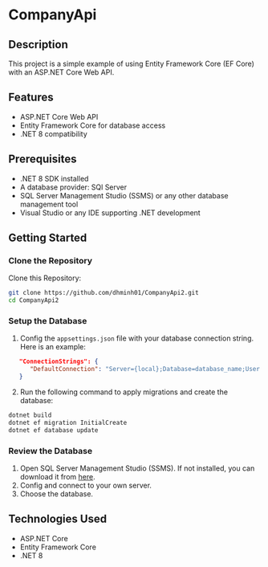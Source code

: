 # CompanyApi

## Description

This project is a simple example of using Entity Framework Core (EF Core) with an ASP.NET Core Web API.

## Features

- ASP.NET Core Web API
- Entity Framework Core for database access
- .NET 8 compatibility

## Prerequisites

- .NET 8 SDK installed
- A database provider: SQl Server
- SQL Server Management Studio (SSMS) or any other database management tool
- Visual Studio or any IDE supporting .NET development

## Getting Started

### Clone the Repository

Clone this Repository:

```bash
git clone https://github.com/dhminh01/CompanyApi2.git
cd CompanyApi2
```

### Setup the Database

1. Config the `appsettings.json` file with your database connection string. Here is an example:

```json
   "ConnectionStrings": {
      "DefaultConnection": "Server={local};Database=database_name;User Id=your_username;Password=your_password;Trusted_Connection=True;MultipleActiveResultSets=true;TrustServerCertificate=True"
   }
```

2. Run the following command to apply migrations and create the database:

```bash
dotnet build
dotnet ef migration InitialCreate
dotnet ef database update
```

### Review the Database

1. Open SQL Server Management Studio (SSMS). If not installed, you can download it from [here](https://learn.microsoft.com/en-us/sql/ssms/download-sql-server-management-studio-ssms).
2. Config and connect to your own server.
3. Choose the database.

## Technologies Used

- ASP.NET Core
- Entity Framework Core
- .NET 8
